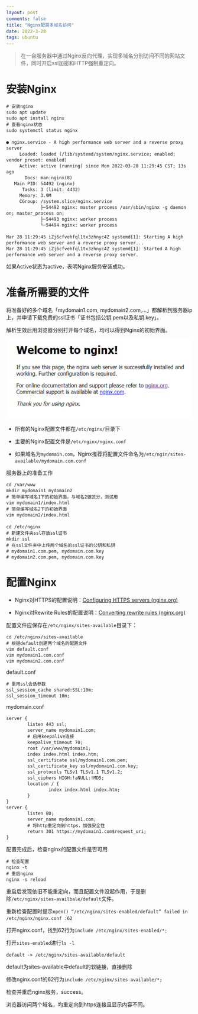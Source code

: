 ```yaml
---
layout: post
comments: false 
title: "Nginx配置多域名访问" 
date: 2022-3-28
tags: ubuntu
---
```


> 在一台服务器中通过Nginx反向代理，实现多域名分别访问不同的网站文件，同时开启ssl加密和HTTP强制重定向。

<!--more-->

# 安装Nginx

```shell
# 安装nginx
sudo apt update
sudo apt install nginx
# 查看nginx状态
sudo systemctl status nginx

● nginx.service - A high performance web server and a reverse proxy server
     Loaded: loaded (/lib/systemd/system/nginx.service; enabled; vendor preset: enabled)
     Active: active (running) since Mon 2022-03-28 11:29:45 CST; 13s ago
       Docs: man:nginx(8)
   Main PID: 54492 (nginx)
      Tasks: 3 (limit: 4432)
     Memory: 3.9M
     CGroup: /system.slice/nginx.service
             ├─54492 nginx: master process /usr/sbin/nginx -g daemon on; master_process on;
             ├─54493 nginx: worker process
             └─54494 nginx: worker process

Mar 28 11:29:45 iZj6cfvehfql1tx3zhnyc4Z systemd[1]: Starting A high performance web server and a reverse proxy server...
Mar 28 11:29:45 iZj6cfvehfql1tx3zhnyc4Z systemd[1]: Started A high performance web server and a reverse proxy server.
```
如果Active状态为active，表明Nginx服务安装成功。

# 准备所需要的文件
将准备好的多个域名「mydomain1.com, mydomain2.com,...」都解析到服务器ip上，并申请下载免费的ssl证书「证书包括公钥.pem以及私钥.key」。

解析生效后用浏览器分别打开每个域名，均可以得到Nginx的初始界面。

![](/assets/images/2022.3.28/Nginx.png)

- 所有的Nginx配置文件都在`/etc/nginx/`目录下

- 主要的Nginx配置文件是`/etc/nginx/nginx.conf`

- 如果域名为`mydomain.com`，Nginx推荐将配置文件命名为`/etc/ngin/sites-available/mydomain.com.conf`

服务器上的准备工作
```shell
cd /var/www
mkdir mydomain1 mydomain2
# 简单编写域名1下的初始界面，与域名2做区分，测试用
vim mydomain1/index.html
# 简单编写域名2下的初始界面
vim mydomain2/index.html

cd /etc/nginx
# 新建文件夹ssl存放ssl证书
mkdir ssl
# 在ssl文件夹中上传两个域名的ssl证书的公钥和私钥
# mydomain1.com.pem, mydomain.com.key
# mydomain2.com.pem, mydomain.com.key
```

# 配置Nginx

 - Nginx对HTTPS的配置说明：[Configuring HTTPS servers (nginx.org)](http://nginx.org/en/docs/http/configuring_https_servers.html)

- Nginx对Rewrite Rules的配置说明：[Converting rewrite rules (nginx.org)](http://nginx.org/en/docs/http/converting_rewrite_rules.html)

配置文件应保存在`/etc/nginx/sites-available`目录下：
```shell
cd /etc/nginx/sites-available
# 根据default创建两个域名的配置文件
vim default.conf
vim mydomain1.com.conf
vim mydomain2.com.conf
```

default.conf
```shell
# 重用ssl会话参数
ssl_session_cache shared:SSL:10m;
ssl_session_timeout 10m;
```

mydomain.conf
```shell
server {
        listen 443 ssl;
        server_name mydomain1.com;
        # 启用keepalive连接
        keepalive_timeout 70;
        root /var/www/mydomain1;
        index index.html index.htm;
        ssl_certificate ssl/mydomain1.com.pem;
        ssl_certificate_key ssl/mydomain1.com.key;
        ssl_protocols TLSv1 TLSv1.1 TLSv1.2;
        ssl_ciphers HIGH:!aNULL:!MD5;
        location / {
                index index.html index.htm;
        }       
}       
server {
        listen 80;
        server_name mydomain1.com;   
        # 将http重定向到https，加强安全性        
        return 301 https://mydomain1.com$request_uri;
}
```

配置完成后，检查nginx的配置文件是否可用
```shell
# 检查配置
nginx -t
# 重启nginx
nginx -s reload
```

重启后发现依旧不能重定向，而且配置文件没起作用，于是删除`/etc/nginx/sites-availbale/default`文件。

重新检查配置时提示`open() “/etc/nginx/sites-enabled/default” failed in /etc/nginx/nginx.conf :62`

打开nginx.conf，找到62行为`include /etc/nginx/sites-enabled/*;`

打开`sites-enabled`进行`ls -l`

`default -> /etc/nginx/sites-available/default`

default为sites-available中default的软链接，直接删除

修改nginx.conf的62行为`include /etc/nginx/sites-available/*;`

检查并重启nginx服务，success。

浏览器访问两个域名，均重定向到https连接且显示内容不同。
